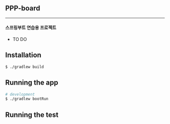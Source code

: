 ## PPP-board

---

#### 스프링부트 연습용 프로젝트

- TO DO

## Installation

```bash
$ ./gradlew build
```

## Running the app

```bash
# development
$ ./gradlew bootRun
```
## Running the test



